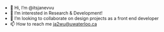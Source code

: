 - 👋 Hi, I’m @itsjanevvu
- 👀 I’m interested in Research & Development!
- 💞️ I’m looking to collaborate on design projects as a front end developer
- 📫 How to reach me ja2wu@uwaterloo.ca

<!---
itsjanevvu/itsjanevvu is a ✨ special ✨ repository because its `README.md` (this file) appears on your GitHub profile.
You can click the Preview link to take a look at your changes.
--->
